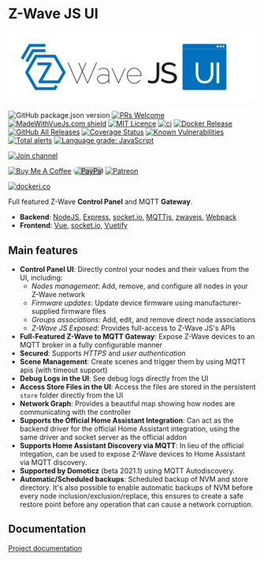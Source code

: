 # Z-Wave JS UI

<div>
  <img style="background-color: #fff; border-radius: 15px" src="docs/_images/app_logo.svg" alt="Z-Wave JS UI">
</div>

![GitHub package.json version](https://img.shields.io/github/package-json/v/zwave-js/zwave-js-ui)
[![PRs Welcome](https://img.shields.io/badge/PRs-welcome-brightgreen.svg?style=flat-square)](http://makeapullrequest.com)
[![MadeWithVueJs.com shield](https://madewithvuejs.com/storage/repo-shields/1897-shield.svg)](https://madewithvuejs.com/p/zwave2mqtt/shield-link)
[![MIT Licence](https://badges.frapsoft.com/os/mit/mit.png)](https://opensource.org/licenses/mit-license.php)
[![ci](https://github.com/zwave-js/zwave-js-ui/workflows/ci/badge.svg?branch=master)](https://github.com/zwave-js/zwave-js-ui/actions?query=workflow%3Aci+branch%3Amaster)
[![Docker Release](https://github.com/zwave-js/zwave-js-ui/actions/workflows/docker-release.yml/badge.svg)](https://github.com/zwave-js/zwave-js-ui/actions/workflows/docker-release.yml)
[![GitHub All Releases](https://img.shields.io/github/downloads/zwave-js/zwave-js-ui/total)](https://github.com/zwave-js/zwave-js-ui/releases)
[![Coverage Status](https://coveralls.io/repos/github/zwave-js/zwave-js-ui/badge.svg?branch=master)](https://coveralls.io/github/zwave-js/zwave-js-ui?branch=master)
[![Known Vulnerabilities](https://snyk.io/test/github/zwave-js/zwave-js-ui/badge.svg?targetFile=package.json)](https://snyk.io/test/github/zwave-js/zwave-js-ui?targetFile=package.json)
[![Total alerts](https://img.shields.io/lgtm/alerts/g/zwave-js/zwave-js-ui.svg?logo=lgtm&logoWidth=18)](https://lgtm.com/projects/g/zwave-js/zwave-js-ui/alerts/)
[![Language grade: JavaScript](https://img.shields.io/lgtm/grade/javascript/g/zwave-js/zwave-js-ui.svg?logo=lgtm&logoWidth=18)](https://lgtm.com/projects/g/zwave-js/zwave-js-ui/context:javascript)

[![Join channel](https://img.shields.io/badge/SLACK-zwave--js.slack.com-red.svg?style=popout&logo=slack&logoColor=red)](https://join.slack.com/t/zwave-js/shared_invite/zt-8ns655f6-d407vtI~KjU~1z11jyaQ9Q "Join channel")

[![Buy Me A Coffee](https://www.buymeacoffee.com/assets/img/custom_images/orange_img.png)](https://www.buymeacoffee.com/MVg9wc2HE "Buy Me A Coffee") [<img style="background:#ccc;border-radius:10px" alt="PayPal" src="https://www.paypalobjects.com/paypal-ui/logos/svg/paypal-color.svg" alt="PayPal" width="200" height="40px" />](https://paypal.me/daniellando) [![Patreon](https://c5.patreon.com/external/logo/become_a_patron_button.png)](https://www.patreon.com/bePatron?u=16906849)

[![dockeri.co](https://dockerico.blankenship.io/image/zwavejs/zwave-js-ui)](https://hub.docker.com/r/zwavejs/zwave-js-ui)

Full featured Z-Wave **Control Panel** and MQTT **Gateway**.

- **Backend**: [NodeJS](https://nodejs.org/en/), [Express](https://expressjs.com/), [socket.io](https://github.com/socketio/socket.io), [MQTTjs](https://github.com/mqttjs/MQTT.js), [zwavejs](https://github.com/zwave-js/node-zwave-js), [Webpack](https://webpack.js.org/)
- **Frontend**: [Vue](https://vuejs.org/), [socket.io](https://github.com/socketio/socket.io), [Vuetify](https://github.com/vuetifyjs/vuetify)

## Main features

- **Control Panel UI**: Directly control your nodes and their values from the UI, including:
  - *Nodes management*: Add, remove, and configure all nodes in your Z-Wave network
  - *Firmware updates*: Update device firmware using manufacturer-supplied firmware files
  - *Groups associations*: Add, edit, and remove direct node associations
  - *Z-Wave JS Exposed*: Provides full-access to Z-Wave JS's APIs
- **Full-Featured Z-Wave to MQTT Gateway**: Expose Z-Wave devices to an MQTT broker in a fully configurable manner
- **Secured**: Supports *HTTPS* and *user authentication*
- **Scene Management**: Create scenes and trigger them by using MQTT apis (with timeout support)
- **Debug Logs in the UI**: See debug logs directly from the UI
- **Access Store Files in the UI**: Access the files are stored in the persistent `store` folder directly from the UI
- **Network Graph**: Provides a beautiful map showing how nodes are communicating with the controller
- **Supports the Official Home Assistant Integration**: Can act as the backend driver for the official Home Assistant integration, using the same driver and socket server as the official addon
- **Supports Home Assistant Discovery via MQTT**: In lieu of the official integation, can be used to expose Z-Wave devices to Home Assistant via MQTT discovery.
- **Supported by Domoticz** (beta 2021.1) using MQTT Autodiscovery.
- **Automatic/Scheduled backups**: Scheduled backup of NVM and store directory. It's also possible to enable automatic backups of NVM before every node inclusion/exclusion/replace, this ensures to create a safe restore point before any operation that can cause a network corruption.

## Documentation

[Project documentation](https://zwave-js.github.io/zwave-js-ui/#/)
